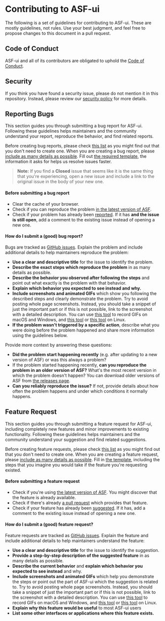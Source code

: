 # Contributing to ASF-ui

The following is a set of guidelines for contributing to ASF-ui. These are mostly guidelines, not rules. Use your best judgment, and feel free to propose changes to this document in a pull request.

## Code of Conduct

ASF-ui and all of its contributors are obligated to uphold the [Code of Conduct](CODE_OF_CONDUCT.md).

## Security

If you think you have found a security issue, please do not mention it in this repository.
Instead, please review our [security policy](SECURITY.md) for more details.

## Reporting Bugs

This section guides you through submitting a bug report for ASF-ui. Following these guidelines helps maintainers and the community understand your report, reproduce the behavior, and find related reports.

Before creating bug reports, please check [this list](#before-submitting-a-bug-report) as you might find out that you don't need to create one. When you are creating a bug report, please [include as many details as possible](#how-do-i-submit-a-good-bug-report). Fill out [the required template](ISSUE_TEMPLATE/bug_report.md), the information it asks for helps us resolve issues faster.

> **Note:** If you find a **Closed** issue that seems like it is the same thing that you're experiencing, open a new issue and include a link to the original issue in the body of your new one.

#### Before submitting a bug report

* Clear the cache of your browser.
* Check if you can reproduce the problem [in the latest version of ASF](https://github.com/JustArchiNET/ArchiSteamFarm/releases/latest).
* Check if your problem has already been [reported](https://github.com/JustArchiNET/ASF-ui/issues). If it has **and the issue is still open**, add a comment to the existing issue instead of opening a new one.

#### How do I submit a (good) bug report?

Bugs are tracked as [GitHub issues](https://guides.github.com/features/issues/). Explain the problem and include additional details to help maintainers reproduce the problem:

* **Use a clear and descriptive title** for the issue to identify the problem.
* **Describe the exact steps which reproduce the problem** in as many details as possible.
* **Describe the behavior you observed after following the steps** and point out what exactly is the problem with that behavior.
* **Explain which behavior you expected to see instead and why.**
* **Include screenshots and animated GIFs** which show you following the described steps and clearly demonstrate the problem. Try to avoid posting whole page screenshots. Instead, you should take a snippet of just the important part or if this is not possible, link to the screenshot with a detailed description. You can use [this tool](https://www.cockos.com/licecap/) to record GIFs on macOS and Windows, and [this tool](https://github.com/colinkeenan/silentcast) or [this tool](https://github.com/GNOME/byzanz) on Linux.
* **If the problem wasn't triggered by a specific action**, describe what you were doing before the problem happened and share more information using the guidelines below.

Provide more context by answering these questions:

* **Did the problem start happening recently** (e.g. after updating to a new version of ASF) or was this always a problem?
* If the problem started happening recently, **can you reproduce the problem in an older version of ASF?** What's the most recent version in which the problem doesn't happen? You can download older versions of ASF from [the releases page](https://github.com/JustArchiNET/ArchiSteamFarm/releases).
* **Can you reliably reproduce the issue?** If not, provide details about how often the problem happens and under which conditions it normally happens.

## Feature Request

This section guides you through submitting a feature request for ASF-ui, including completely new features and minor improvements to existing functionality. Following these guidelines helps maintainers and the community understand your suggestion and find related suggestions.

Before creating feature requests, please check [this list](#before-submitting-a-feature-request) as you might find out that you don't need to create one. When you are creating a feature request, please [include as many details as possible](#how-do-i-submit-a-good-feature-request). Fill in [the template](ISSUE_TEMPLATE/feature_request.md), including the steps that you imagine you would take if the feature you're requesting existed.

#### Before submitting a feature request

* Check if you're using [the latest version of ASF](https://github.com/JustArchiNET/ArchiSteamFarm/releases/latest). You might discover that the feature is already available.
* Check if there's already [a pull request](https://github.com/JustArchiNET/ASF-ui/pulls) which provides that feature.
* Check if your feature has already been [suggested](https://github.com/JustArchiNET/ASF-ui/issues). If it has, add a comment to the existing issue instead of opening a new one.

#### How do I submit a (good) feature request?

Feature requests are tracked as [GitHub issues](https://github.com/JustArchiNET/ASF-ui/issues). Explain the feature and include additional details to help maintainers understand the feature:

* **Use a clear and descriptive title** for the issue to identify the suggestion.
* **Provide a step-by-step description of the suggested feature** in as many details as possible.
* **Describe the current behavior** and **explain which behavior you expected to see instead** and why.
* **Include screenshots and animated GIFs** which help you demonstrate the steps or point out the part of ASF-ui which the suggestion is related to. Try to avoid posting whole page screenshots. Instead, you should take a snippet of just the important part or if this is not possible, link to the screenshot with a detailed description. You can use [this tool](https://www.cockos.com/licecap/) to record GIFs on macOS and Windows, and [this tool](https://github.com/colinkeenan/silentcast) or [this tool](https://github.com/GNOME/byzanz) on Linux.
* **Explain why this feature would be useful** to most ASF-ui users
* **List some other interfaces or applications where this feature exists.**
